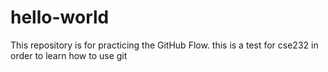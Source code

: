 # hello-world
This repository is for practicing the GitHub Flow.
this is a test for cse232 in order to learn how to use git
